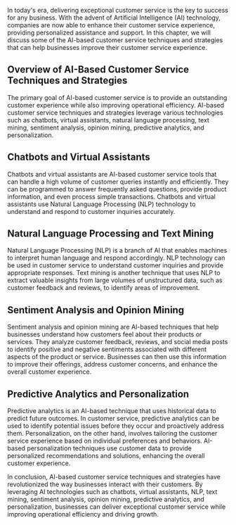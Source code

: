 
In today's era, delivering exceptional customer service is the key to success for any business. With the advent of Artificial Intelligence (AI) technology, companies are now able to enhance their customer service experience, providing personalized assistance and support. In this chapter, we will discuss some of the AI-based customer service techniques and strategies that can help businesses improve their customer service experience.

Overview of AI-Based Customer Service Techniques and Strategies
---------------------------------------------------------------

The primary goal of AI-based customer service is to provide an outstanding customer experience while also improving operational efficiency. AI-based customer service techniques and strategies leverage various technologies such as chatbots, virtual assistants, natural language processing, text mining, sentiment analysis, opinion mining, predictive analytics, and personalization.

Chatbots and Virtual Assistants
-------------------------------

Chatbots and virtual assistants are AI-based customer service tools that can handle a high volume of customer queries instantly and efficiently. They can be programmed to answer frequently asked questions, provide product information, and even process simple transactions. Chatbots and virtual assistants use Natural Language Processing (NLP) technology to understand and respond to customer inquiries accurately.

Natural Language Processing and Text Mining
-------------------------------------------

Natural Language Processing (NLP) is a branch of AI that enables machines to interpret human language and respond accordingly. NLP technology can be used in customer service to understand customer inquiries and provide appropriate responses. Text mining is another technique that uses NLP to extract valuable insights from large volumes of unstructured data, such as customer feedback and reviews, to identify areas of improvement.

Sentiment Analysis and Opinion Mining
-------------------------------------

Sentiment analysis and opinion mining are AI-based techniques that help businesses understand how customers feel about their products or services. They analyze customer feedback, reviews, and social media posts to identify positive and negative sentiments associated with different aspects of the product or service. Businesses can then use this information to improve their offerings, address customer concerns, and enhance the overall customer experience.

Predictive Analytics and Personalization
----------------------------------------

Predictive analytics is an AI-based technique that uses historical data to predict future outcomes. In customer service, predictive analytics can be used to identify potential issues before they occur and proactively address them. Personalization, on the other hand, involves tailoring the customer service experience based on individual preferences and behaviors. AI-based personalization techniques use customer data to provide personalized recommendations and solutions, enhancing the overall customer experience.

In conclusion, AI-based customer service techniques and strategies have revolutionized the way businesses interact with their customers. By leveraging AI technologies such as chatbots, virtual assistants, NLP, text mining, sentiment analysis, opinion mining, predictive analytics, and personalization, businesses can deliver exceptional customer service while improving operational efficiency and driving growth.
